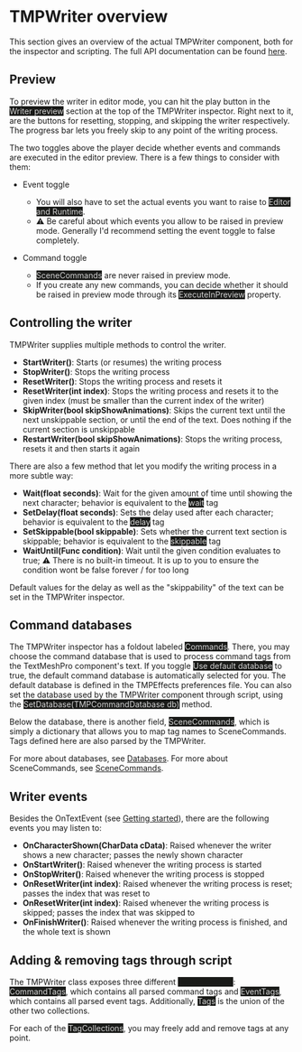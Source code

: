 # TMPWriter overview
This section gives an overview of the actual TMPWriter component, both for the inspector and scripting. The full API documentation can be found [here](../api/TMPEffects.Components.TMPWriter.yml).

## Preview
To preview the writer in editor mode, you can hit the play button in the <mark style="color: lightgray; background-color: #191a18">Writer preview</mark> section at the top of the TMPWriter inspector.
Right next to it, are the buttons for resetting, stopping, and skipping the writer respectively.
The progress bar lets you freely skip to any point of the writing process.

The two toggles above the player decide whether events and commands are executed in the editor preview.
There is a few things to consider with them:

- Event toggle
    - You will also have to set the actual events you want to raise to <mark style="color: lightgray; background-color: #191a18">Editor and Runtime</mark>.
    - :warning: Be careful about which events you allow to be raised in preview mode. Generally I'd recommend setting the event toggle to false completely.

- Command toggle
    - <mark style="color: lightgray; background-color: #191a18">SceneCommands</mark> are never raised in preview mode.
    - If you create any new commands, you can decide whether it should be raised in preview mode through its <mark style="color: lightgray; background-color: #191a18">ExecuteInPreview</mark> property.

## Controlling the writer
TMPWriter supplies multiple methods to control the writer.

- **StartWriter()**: Starts (or resumes) the writing process
- **StopWriter()**: Stops the writing process
- **ResetWriter()**: Stops the writing process and resets it
- **ResetWriter(int index)**: Stops the writing process and resets it to the given index (must be smaller than the current index of the writer)
- **SkipWriter(bool skipShowAnimations)**: Skips the current text until the next unskippable section, or until the end of the text. Does nothing if the current section is unskippable
- **RestartWriter(bool skipShowAnimations)**: Stops the writing process, resets it and then starts it again

There are also a few method that let you modify the writing process in a more subtle way:

- **Wait(float seconds)**: Wait for the given amount of time until showing the next character; behavior is equivalent to the <mark style="color: lightgray; background-color: #191a18">wait</mark> tag
- **SetDelay(float seconds)**: Sets the delay used after each character; behavior is equivalent to the <mark style="color: lightgray; background-color: #191a18">delay</mark> tag
- **SetSkippable(bool skippable)**: Sets whether the current text section is skippable; behavior is equivalent to the <mark style="color: lightgray; background-color: #191a18">skippable</mark> tag
- **WaitUntil(Func<bool> condition)**: Wait until the given condition evaluates to true; :warning: There is no built-in timeout. It is up to you to ensure the condition wont be false forever / for too long

Default values for the delay as well as the "skippability" of the text can be set in the TMPWriter inspector.


## Command databases
The TMPWriter inspector has a foldout labeled <mark style="color: lightgray; background-color: #191a18">Commands</mark>.
There, you may choose the command database that is used to process command tags from the TextMeshPro component's text.
If you toggle <mark style="color: lightgray; background-color: #191a18">Use default database</mark> to true, the default command database is automatically selected for you.
The default database is defined in the TMPEffects preferences file.
You can also set the database used by the TMPWriter component through script, using the <mark style="color: lightgray; background-color: #191a18">SetDatabase(TMPCommandDatabase db)</mark> method.

Below the database, there is another field, <mark style="color: lightgray; background-color: #191a18">SceneCommands</mark>, which is simply a dictionary that allows you to map tag names to SceneCommands. Tags defined here are also parsed by the TMPWriter.

For more about databases, see [Databases](databases.md). For more about SceneCommands, see [SceneCommands](tmpwriter_scenecommands.md).

## Writer events
Besides the OnTextEvent (see [Getting started](tmpwriter_gettingstarted.md)), there are the following events you may listen to:

- **OnCharacterShown(CharData cData)**: Raised whenever the writer shows a new character; passes the newly shown character
- **OnStartWriter()**: Raised whenever the writing process is started
- **OnStopWriter()**: Raised whenever the writing process is stopped
- **OnResetWriter(int index)**: Raised whenever the writing process is reset; passes the index that was reset to
- **OnResetWriter(int index)**: Raised whenever the writing process is skipped; passes the index that was skipped to
- **OnFinishWriter()**: Raised whenever the writing process is finished, and the whole text is shown


## Adding & removing tags through script
The TMPWriter class exposes three different <mark style="color: lightgray; background-color: #191a18">[TagCollections](tagcollections.md)</mark>: <mark style="color: lightgray; background-color: #191a18">CommandTags</mark>, which contains all parsed command tags and <mark style="color: lightgray; background-color: #191a18">EventTags</mark>, which contains all parsed event tags. Additionally, <mark style="color: lightgray; background-color: #191a18">Tags</mark> is the union of the other two collections.

For each of the <mark style="color: lightgray; background-color: #191a18">TagCollections</mark>, you may freely add and remove tags at any point.